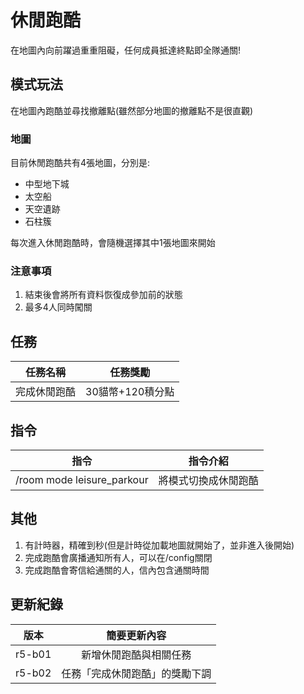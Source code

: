 # 休閒跑酷

在地圖內向前躍過重重阻礙，任何成員抵達終點即全隊通關!

## 模式玩法

在地圖內跑酷並尋找撤離點(雖然部分地圖的撤離點不是很直觀)

### 地圖

目前休閒跑酷共有4張地圖，分別是:

- 中型地下城
- 太空船
- 天空遺跡
- 石柱簇

每次進入休閒跑酷時，會隨機選擇其中1張地圖來開始

### 注意事項

1. 結束後會將所有資料恢復成參加前的狀態
2. 最多4人同時闖關

## 任務

|任務名稱|任務獎勵|
|:---:|:---:|
|完成休閒跑酷|30貓幣+120積分點|

## 指令

|指令|指令介紹|
|:---:|:---:|
|/room mode leisure_parkour|將模式切換成休閒跑酷|

## 其他

1. 有計時器，精確到秒(但是計時從加載地圖就開始了，並非進入後開始)
2. 完成跑酷會廣播通知所有人，可以在/config關閉
3. 完成跑酷會寄信給通關的人，信內包含通關時間

## 更新紀錄

|版本|簡要更新內容|
|:---:|:---:|
|r5-b01|新增休閒跑酷與相關任務|
|r5-b02|任務「完成休閒跑酷」的獎勵下調|
